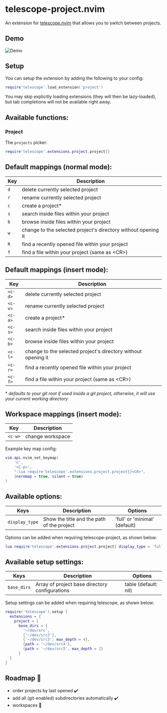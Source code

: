 # telescope-project.nvim

An extension for [telescope.nvim](https://github.com/nvim-telescope/telescope.nvim)
that allows you to switch between projects.

## Demo

![Demo](./demo.gif)

## Setup

You can setup the extension by adding the following to your config:

```lua
require'telescope'.load_extension('project')
```

You may skip explicitly loading extensions (they will then be lazy-loaded), but tab completions will not be available right away.

## Available functions:

### Project

The `projects` picker:

```lua
require'telescope'.extensions.project.project{}
```

## Default mappings (normal mode):

| Key | Description                                                   |
| --- | ------------------------------------------------------------- |
| `d` | delete currently selected project                             |
| `r` | rename currently selected project                             |
| `c` | create a project\*                                            |
| `s` | search inside files within your project                       |
| `b` | browse inside files within your project                       |
| `w` | change to the selected project's directory without opening it |
| `R` | find a recently opened file within your project               |
| `f` | find a file within your project (same as \<CR\>)              |

## Default mappings (insert mode):

| Key     | Description                                                   |
| ------- | ------------------------------------------------------------- |
| `<c-d>` | delete currently selected project                             |
| `<c-v>` | rename currently selected project                             |
| `<c-a>` | create a project\*                                            |
| `<c-s>` | search inside files within your project                       |
| `<c-b>` | browse inside files within your project                       |
| `<c-l>` | change to the selected project's directory without opening it |
| `<c-r>` | find a recently opened file within your project               |
| `<c-f>` | find a file within your project (same as \<CR\>)              |

\* _defaults to your git root if used inside a git project, otherwise, it will use your current working directory_

## Workspace mappings (insert mode):

| Key     | Description      |
| ------- | ---------------- |
| `<c-w>` | change workspace |

Example key map config:

```lua
vim.api.nvim_set_keymap(
    'n',
    '<C-p>',
    ":lua require'telescope'.extensions.project.project{}<CR>",
    {noremap = true, silent = true}
)
```

## Available options:

| Keys           | Description                                | Options                       |
| -------------- | ------------------------------------------ | ----------------------------- |
| `display_type` | Show the title and the path of the project | 'full' or 'minimal' (default) |

Options can be added when requiring telescope-project, as shown below:

```lua
lua require'telescope'.extensions.project.project{ display_type = 'full' }
```

## Available setup settings:

| Keys        | Description                                    | Options              |
| ----------- | ---------------------------------------------- | -------------------- |
| `base_dirs` | Array of project base directory configurations | table (default: nil) |

Setup settings can be added when requiring telescope, as shown below:

```lua
require('telescope').setup {
  extensions = {
    project = {
      base_dirs = {
        '~/dev/src',
        {'~/dev/src2'},
        {'~/dev/src3', max_depth = 4},
        {path = '~/dev/src4'},
        {path = '~/dev/src5', max_depth = 2}
      }
  }
}
```

## Roadmap :blue_car:

- order projects by last opened :heavy_check_mark:
- add all (git-enabled) subdirectories automatically :heavy_check_mark:
- workspaces :construction:
